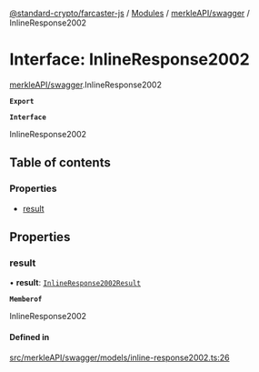 [@standard-crypto/farcaster-js](../README.md) / [Modules](../modules.md) / [merkleAPI/swagger](../modules/merkleAPI_swagger.md) / InlineResponse2002

# Interface: InlineResponse2002

[merkleAPI/swagger](../modules/merkleAPI_swagger.md).InlineResponse2002

**`Export`**

**`Interface`**

InlineResponse2002

## Table of contents

### Properties

- [result](merkleAPI_swagger.InlineResponse2002.md#result)

## Properties

### result

• **result**: [`InlineResponse2002Result`](merkleAPI_swagger.InlineResponse2002Result.md)

**`Memberof`**

InlineResponse2002

#### Defined in

[src/merkleAPI/swagger/models/inline-response2002.ts:26](https://github.com/standard-crypto/farcaster-js/blob/main/src/merkleAPI/swagger/models/inline-response2002.ts#L26)
